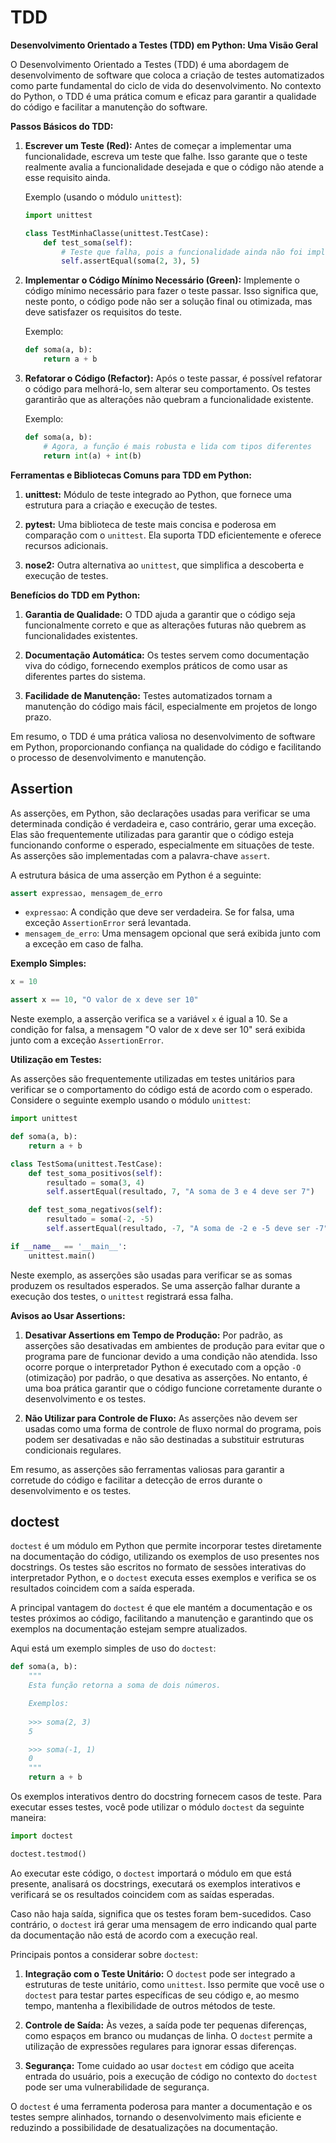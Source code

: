 # TDD

**Desenvolvimento Orientado a Testes (TDD) em Python: Uma Visão Geral**

O Desenvolvimento Orientado a Testes (TDD) é uma abordagem de desenvolvimento de software que coloca a criação de testes automatizados como parte fundamental do ciclo de vida do desenvolvimento. No contexto do Python, o TDD é uma prática comum e eficaz para garantir a qualidade do código e facilitar a manutenção do software.

**Passos Básicos do TDD:**

1. **Escrever um Teste (Red):** Antes de começar a implementar uma funcionalidade, escreva um teste que falhe. Isso garante que o teste realmente avalia a funcionalidade desejada e que o código não atende a esse requisito ainda.

   Exemplo (usando o módulo `unittest`):
   ```python
   import unittest

   class TestMinhaClasse(unittest.TestCase):
       def test_soma(self):
           # Teste que falha, pois a funcionalidade ainda não foi implementada
           self.assertEqual(soma(2, 3), 5)
   ```

2. **Implementar o Código Mínimo Necessário (Green):** Implemente o código mínimo necessário para fazer o teste passar. Isso significa que, neste ponto, o código pode não ser a solução final ou otimizada, mas deve satisfazer os requisitos do teste.

   Exemplo:
   ```python
   def soma(a, b):
       return a + b
   ```

3. **Refatorar o Código (Refactor):** Após o teste passar, é possível refatorar o código para melhorá-lo, sem alterar seu comportamento. Os testes garantirão que as alterações não quebram a funcionalidade existente.

   Exemplo:
   ```python
   def soma(a, b):
       # Agora, a função é mais robusta e lida com tipos diferentes
       return int(a) + int(b)
   ```

**Ferramentas e Bibliotecas Comuns para TDD em Python:**

1. **unittest:** Módulo de teste integrado ao Python, que fornece uma estrutura para a criação e execução de testes.

2. **pytest:** Uma biblioteca de teste mais concisa e poderosa em comparação com o `unittest`. Ela suporta TDD eficientemente e oferece recursos adicionais.

3. **nose2:** Outra alternativa ao `unittest`, que simplifica a descoberta e execução de testes.

**Benefícios do TDD em Python:**

1. **Garantia de Qualidade:** O TDD ajuda a garantir que o código seja funcionalmente correto e que as alterações futuras não quebrem as funcionalidades existentes.

2. **Documentação Automática:** Os testes servem como documentação viva do código, fornecendo exemplos práticos de como usar as diferentes partes do sistema.

3. **Facilidade de Manutenção:** Testes automatizados tornam a manutenção do código mais fácil, especialmente em projetos de longo prazo.

Em resumo, o TDD é uma prática valiosa no desenvolvimento de software em Python, proporcionando confiança na qualidade do código e facilitando o processo de desenvolvimento e manutenção.

## Assertion

As asserções, em Python, são declarações usadas para verificar se uma determinada condição é verdadeira e, caso contrário, gerar uma exceção. Elas são frequentemente utilizadas para garantir que o código esteja funcionando conforme o esperado, especialmente em situações de teste. As asserções são implementadas com a palavra-chave `assert`.

A estrutura básica de uma asserção em Python é a seguinte:

```python
assert expressao, mensagem_de_erro
```

- `expressao`: A condição que deve ser verdadeira. Se for falsa, uma exceção `AssertionError` será levantada.
- `mensagem_de_erro`: Uma mensagem opcional que será exibida junto com a exceção em caso de falha.

**Exemplo Simples:**

```python
x = 10

assert x == 10, "O valor de x deve ser 10"
```

Neste exemplo, a asserção verifica se a variável `x` é igual a 10. Se a condição for falsa, a mensagem "O valor de x deve ser 10" será exibida junto com a exceção `AssertionError`.

**Utilização em Testes:**

As asserções são frequentemente utilizadas em testes unitários para verificar se o comportamento do código está de acordo com o esperado. Considere o seguinte exemplo usando o módulo `unittest`:

```python
import unittest

def soma(a, b):
    return a + b

class TestSoma(unittest.TestCase):
    def test_soma_positivos(self):
        resultado = soma(3, 4)
        self.assertEqual(resultado, 7, "A soma de 3 e 4 deve ser 7")

    def test_soma_negativos(self):
        resultado = soma(-2, -5)
        self.assertEqual(resultado, -7, "A soma de -2 e -5 deve ser -7")

if __name__ == '__main__':
    unittest.main()
```

Neste exemplo, as asserções são usadas para verificar se as somas produzem os resultados esperados. Se uma asserção falhar durante a execução dos testes, o `unittest` registrará essa falha.

**Avisos ao Usar Assertions:**

1. **Desativar Assertions em Tempo de Produção:** Por padrão, as asserções são desativadas em ambientes de produção para evitar que o programa pare de funcionar devido a uma condição não atendida. Isso ocorre porque o interpretador Python é executado com a opção `-O` (otimização) por padrão, o que desativa as asserções. No entanto, é uma boa prática garantir que o código funcione corretamente durante o desenvolvimento e os testes.

2. **Não Utilizar para Controle de Fluxo:** As asserções não devem ser usadas como uma forma de controle de fluxo normal do programa, pois podem ser desativadas e não são destinadas a substituir estruturas condicionais regulares.

Em resumo, as asserções são ferramentas valiosas para garantir a corretude do código e facilitar a detecção de erros durante o desenvolvimento e os testes.

## doctest

`doctest` é um módulo em Python que permite incorporar testes diretamente na documentação do código, utilizando os exemplos de uso presentes nos docstrings. Os testes são escritos no formato de sessões interativas do interpretador Python, e o `doctest` executa esses exemplos e verifica se os resultados coincidem com a saída esperada.

A principal vantagem do `doctest` é que ele mantém a documentação e os testes próximos ao código, facilitando a manutenção e garantindo que os exemplos na documentação estejam sempre atualizados.

Aqui está um exemplo simples de uso do `doctest`:

```python
def soma(a, b):
    """
    Esta função retorna a soma de dois números.

    Exemplos:
    
    >>> soma(2, 3)
    5

    >>> soma(-1, 1)
    0
    """
    return a + b
```

Os exemplos interativos dentro do docstring fornecem casos de teste. Para executar esses testes, você pode utilizar o módulo `doctest` da seguinte maneira:

```python
import doctest

doctest.testmod()
```

Ao executar este código, o `doctest` importará o módulo em que está presente, analisará os docstrings, executará os exemplos interativos e verificará se os resultados coincidem com as saídas esperadas.

Caso não haja saída, significa que os testes foram bem-sucedidos. Caso contrário, o `doctest` irá gerar uma mensagem de erro indicando qual parte da documentação não está de acordo com a execução real.

Principais pontos a considerar sobre `doctest`:

1. **Integração com o Teste Unitário:** O `doctest` pode ser integrado a estruturas de teste unitário, como `unittest`. Isso permite que você use o `doctest` para testar partes específicas de seu código e, ao mesmo tempo, mantenha a flexibilidade de outros métodos de teste.

2. **Controle de Saída:** Às vezes, a saída pode ter pequenas diferenças, como espaços em branco ou mudanças de linha. O `doctest` permite a utilização de expressões regulares para ignorar essas diferenças.

3. **Segurança:** Tome cuidado ao usar `doctest` em código que aceita entrada do usuário, pois a execução de código no contexto do `doctest` pode ser uma vulnerabilidade de segurança.

O `doctest` é uma ferramenta poderosa para manter a documentação e os testes sempre alinhados, tornando o desenvolvimento mais eficiente e reduzindo a possibilidade de desatualizações na documentação.

